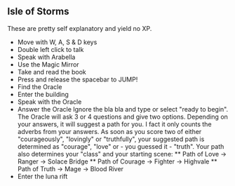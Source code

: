 ## Isle of Storms

These are pretty self explanatory and yield no XP.

* Move with W, A, S & D keys
* Double left click to talk 
* Speak with Arabella
* Use the Magic Mirror
* Take and read the book
* Press and release the spacebar to JUMP!
* Find the Oracle
* Enter the building
* Speak with the Oracle
* Answer the Oracle
  Ignore the bla bla and type or select "ready to begin". The Oracle will ask 3 or 4 questions and give two options. Depending on your answers, it will suggest a path for you. I fact it only counts the adverbs from your answers. As soon as you score two of either "courageously", "lovingly" or "truthfully", your suggested path is determined as "courage", "love" or - you guessed it - "truth". Your path also determines your "class" and your starting scene:
  ** Path of Love -> Ranger -> Solace Bridge
  ** Path of Courage -> Fighter -> Highvale
  ** Path of Truth -> Mage -> Blood River
* Enter the luna rift
